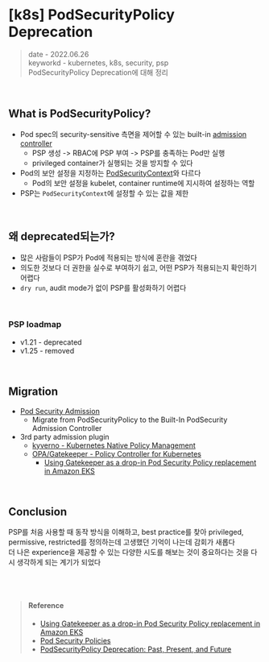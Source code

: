 # [k8s] PodSecurityPolicy Deprecation
> date - 2022.06.26  
> keyworkd - kubernetes, k8s, security, psp  
> PodSecurityPolicy Deprecation에 대해 정리

<br>

## What is PodSecurityPolicy?
* Pod spec의 security-sensitive 측면을 제어할 수 있는 built-in [admission controller](https://kubernetes.io/blog/2019/03/21/a-guide-to-kubernetes-admission-controllers/)
  * PSP 생성 -> RBAC에 PSP 부여 -> PSP를 충족하는 Pod만 실행
  * privileged container가 실행되는 것을 방지할 수 있다
* Pod의 보안 설정을 지정하는 [PodSecurityContext](https://kubernetes.io/docs/reference/kubernetes-api/workload-resources/pod-v1/#security-context)와 다르다
  * Pod의 보안 설정을 kubelet, container runtime에 지시하여 설정하는 역할
* PSP는 `PodSecurityContext`에 설정할 수 있는 값을 제한


<br>

## 왜 deprecated되는가?
* 많은 사람들이 PSP가 Pod에 적용되는 방식에 혼란을 겪었다
* 의도한 것보다 더 권한을 실수로 부여하기 쉽고, 어떤 PSP가 적용되는지 확인하기 어렵다
* `dry run`, audit mode가 없이 PSP를 활성화하기 어렵다

<br>

### PSP loadmap
* v1.21 - deprecated
* v1.25 - removed


<br>

## Migration
* [Pod Security Admission](https://kubernetes.io/docs/concepts/security/pod-security-admission/)
  * Migrate from PodSecurityPolicy to the Built-In PodSecurity Admission Controller
* 3rd party admission plugin
  * [kyverno - Kubernetes Native Policy Management](https://github.com/kyverno/kyverno)
  * [OPA/Gatekeeper - Policy Controller for Kubernetes](https://github.com/open-policy-agent/gatekeeper)
    * [Using Gatekeeper as a drop-in Pod Security Policy replacement in Amazon EKS](https://aws.amazon.com/ko/blogs/containers/using-gatekeeper-as-a-drop-in-pod-security-policy-replacement-in-amazon-eks/)


<br>

## Conclusion
PSP를 처음 사용할 때 동작 방식을 이해하고, best practice를 찾아 privileged, permissive, restricted를 정의하는데 고생했던 기억이 나는데 감회가 새롭다  
더 나은 experience을 제공할 수 있는 다양한 시도를 해보는 것이 중요하다는 것을 다시 생각하게 되는 계기가 되었다


<br><br>

> #### Reference
> * [Using Gatekeeper as a drop-in Pod Security Policy replacement in Amazon EKS](https://aws.amazon.com/ko/blogs/containers/using-gatekeeper-as-a-drop-in-pod-security-policy-replacement-in-amazon-eks/)
> * [Pod Security Policies](https://kubernetes.io/docs/concepts/security/pod-security-policy/)
> * [PodSecurityPolicy Deprecation: Past, Present, and Future](https://kubernetes.io/blog/2021/04/06/podsecuritypolicy-deprecation-past-present-and-future/)
